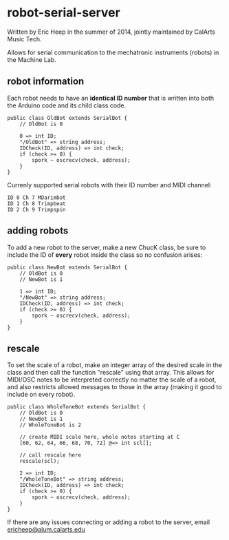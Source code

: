 robot-serial-server
===================
Written by Eric Heep in the summer of 2014, jointly maintained by CalArts Music Tech.

Allows for serial communication to the mechatronic instruments (robots) in the Machine Lab.

robot information
-----------------

Each robot needs to have an **identical ID number** that is written into both the Arduino code and its child class code.

    public class OldBot extends SerialBot {
        // OldBot is 0

        0 => int ID;
        "/OldBot" => string address;
        IDCheck(ID, address) => int check;
        if (check >= 0) {
            spork ~ oscrecv(check, address);
        }
    }

Currenly supported serial robots with their ID number and MIDI channel:

    ID 0 Ch 7 MDarimbot
    ID 1 Ch 8 Trimpbeat
    ID 2 Ch 9 Trimpspin

adding robots
-------------

To add a new robot to the server, make a new ChucK class, be sure to include the ID of **every** robot inside the class so no confusion arises:

    public class NewBot extends SerialBot {
        // OldBot is 0
        // NewBot is 1

        1 => int ID;
        "/NewBot" => string address;
        IDCheck(ID, address) => int check;
        if (check >= 0) {
            spork ~ oscrecv(check, address);
        }
    }

rescale
-------

To set the scale of a robot, make an integer array of the desired scale in the class and then call the function "rescale" using that array. This allows for MIDI/OSC notes to be interpreted correctly no matter the scale of a robot, and also restricts allowed messages to those in the array (making it good to include on every robot). 

    public class WholeToneBot extends SerialBot {
        // OldBot is 0
        // NewBot is 1
        // WholeToneBot is 2 

        // create MIDI scale here, whole notes starting at C
        [60, 62, 64, 66, 68, 70, 72] @=> int scl[];

        // call rescale here
        rescale(scl);

        2 => int ID;
        "/WholeToneBot" => string address;
        IDCheck(ID, address) => int check;
        if (check >= 0) {
            spork ~ oscrecv(check, address);
        }
    }

If there are any issues connecting or adding a robot to the server, email ericheep@alum.calarts.edu
